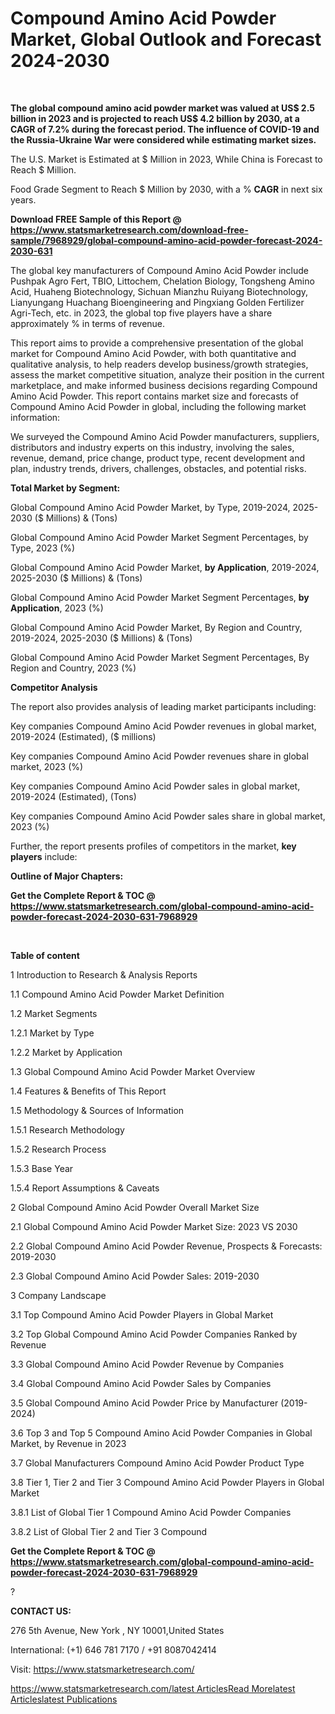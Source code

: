 <h1>Compound Amino Acid Powder Market, Global Outlook and Forecast 2024-2030</h1><br/><p><strong>The global compound amino acid powder market was valued at US$ 2.5 billion in 2023 and is projected to reach US$ 4.2 billion by 2030, at a <strong>CAGR</strong> of 7.2% during the forecast period. The influence of COVID-19 and the Russia-Ukraine War were considered while estimating market sizes.</strong></p>
 
 
 
 <p>The U.S. Market is Estimated at $ Million in 2023, While China is Forecast to Reach $ Million.</p>
 
 
 
 <p>Food Grade Segment to Reach $ Million by 2030, with a % <strong>CAGR</strong> in next six years.</p>
 
 
 
 <p><strong>Download FREE Sample of this Report @ <a href="https://www.statsmarketresearch.com/download-free-sample/7968929/global-compound-amino-acid-powder-forecast-2024-2030-631">https://www.statsmarketresearch.com/download-free-sample/7968929/global-compound-amino-acid-powder-forecast-2024-2030-631</a></strong></p>
 
 
 
 <p>The global key manufacturers of Compound Amino Acid Powder include Pushpak Agro Fert, TBIO, Littochem, Chelation Biology, Tongsheng Amino Acid, Huaheng Biotechnology, Sichuan Mianzhu Ruiyang Biotechnology, Lianyungang Huachang Bioengineering and Pingxiang Golden Fertilizer Agri-Tech, etc. in 2023, the global top five players have a share approximately % in terms of revenue.</p>
 
 
 
 <p>This report aims to provide a comprehensive presentation of the global market for Compound Amino Acid Powder, with both quantitative and qualitative analysis, to help readers develop business/growth strategies, assess the market competitive situation, analyze their position in the current marketplace, and make informed business decisions regarding Compound Amino Acid Powder. This report contains market size and forecasts of Compound Amino Acid Powder in global, including the following market information:</p>
 
 
 
 <p>We surveyed the Compound Amino Acid Powder manufacturers, suppliers, distributors and industry experts on this industry, involving the sales, revenue, demand, price change, product type, recent development and plan, industry trends, drivers, challenges, obstacles, and potential risks.</p>
 
 
 
 <p><strong>Total Market by Segment:</strong></p>
 
 
 
 <p>Global Compound Amino Acid Powder Market, by Type, 2019-2024, 2025-2030 ($ Millions) & (Tons)</p>
 
 
 
 <p>Global Compound Amino Acid Powder Market Segment Percentages, by Type, 2023 (%)</p>
 
 
 
 <p>Global Compound Amino Acid Powder Market, <strong>by Application</strong>, 2019-2024, 2025-2030 ($ Millions) & (Tons)</p>
 
 
 
 <p>Global Compound Amino Acid Powder Market Segment Percentages, <strong>by Application</strong>, 2023 (%)</p>
 
 
 
 <p>Global Compound Amino Acid Powder Market, By Region and Country, 2019-2024, 2025-2030 ($ Millions) & (Tons)</p>
 
 
 
 <p>Global Compound Amino Acid Powder Market Segment Percentages, By Region and Country, 2023 (%)</p>
 
 
 
 <p><strong>Competitor Analysis</strong></p>
 
 
 
 <p>The report also provides analysis of leading market participants including:</p>
 
 
 
 <p>Key companies Compound Amino Acid Powder revenues in global market, 2019-2024 (Estimated), ($ millions)</p>
 
 
 
 <p>Key companies Compound Amino Acid Powder revenues share in global market, 2023 (%)</p>
 
 
 
 <p>Key companies Compound Amino Acid Powder sales in global market, 2019-2024 (Estimated), (Tons)</p>
 
 
 
 <p>Key companies Compound Amino Acid Powder sales share in global market, 2023 (%)</p>
 
 
 
 <p>Further, the report presents profiles of competitors in the market, <strong>key players</strong> include:</p>
 
 
 
 <p><strong>Outline of Major Chapters:</strong></p>
 
 
 
 <div><b>Get the Complete Report & TOC @ <a href="https://www.statsmarketresearch.com/global-compound-amino-acid-powder-forecast-2024-2030-631-7968929">https://www.statsmarketresearch.com/global-compound-amino-acid-powder-forecast-2024-2030-631-7968929</a></b></div>
 
 
 
 <p><br />
 
 <b>Table of content</b></p>
 
 
 
 <p>1 Introduction to Research & Analysis Reports<br />
 
 1.1 Compound Amino Acid Powder Market Definition<br />
 
 1.2 Market Segments<br />
 
 1.2.1 Market by Type<br />
 
 1.2.2 Market by Application<br />
 
 1.3 Global Compound Amino Acid Powder Market Overview<br />
 
 1.4 Features & Benefits of This Report<br />
 
 1.5 Methodology & Sources of Information<br />
 
 1.5.1 Research Methodology<br />
 
 1.5.2 Research Process<br />
 
 1.5.3 Base Year<br />
 
 1.5.4 Report Assumptions & Caveats<br />
 
 2 Global Compound Amino Acid Powder Overall Market Size<br />
 
 2.1 Global Compound Amino Acid Powder Market Size: 2023 VS 2030<br />
 
 2.2 Global Compound Amino Acid Powder Revenue, Prospects & Forecasts: 2019-2030<br />
 
 2.3 Global Compound Amino Acid Powder Sales: 2019-2030<br />
 
 3 Company Landscape<br />
 
 3.1 Top Compound Amino Acid Powder Players in Global Market<br />
 
 3.2 Top Global Compound Amino Acid Powder Companies Ranked by Revenue<br />
 
 3.3 Global Compound Amino Acid Powder Revenue by Companies<br />
 
 3.4 Global Compound Amino Acid Powder Sales by Companies<br />
 
 3.5 Global Compound Amino Acid Powder Price by Manufacturer (2019-2024)<br />
 
 3.6 Top 3 and Top 5 Compound Amino Acid Powder Companies in Global Market, by Revenue in 2023<br />
 
 3.7 Global Manufacturers Compound Amino Acid Powder Product Type<br />
 
 3.8 Tier 1, Tier 2 and Tier 3 Compound Amino Acid Powder Players in Global Market<br />
 
 3.8.1 List of Global Tier 1 Compound Amino Acid Powder Companies<br />
 
 3.8.2 List of Global Tier 2 and Tier 3 Compound</p>
 
 
 
 <div><b>Get the Complete Report & TOC @ <a href="https://www.statsmarketresearch.com/global-compound-amino-acid-powder-forecast-2024-2030-631-7968929">https://www.statsmarketresearch.com/global-compound-amino-acid-powder-forecast-2024-2030-631-7968929</a></b></div>
 
 
 
 <p>? </p>
 
 
 
 <p><b>CONTACT US:</b><br />
 
 276 5th Avenue, New York , NY 10001,United States<br />
 
 International: (+1) 646 781 7170 / +91 8087042414<br />
 
 Visit: <a href="https://www.statsmarketresearch.com/">https://www.statsmarketresearch.com/</a><br />
 
 <a href="https://gyeongbokgung.com">https://www.statsmarketresearch.com/</a><a href="https://hallyeomaritime.com">latest Articles</a><a href="https://jingwansa.com">Read More</a><a href="https://nguoiviet.jp/">latest Articles</a><a href="https://www.intelmarketresearch.com/">latest Publications</a></p>